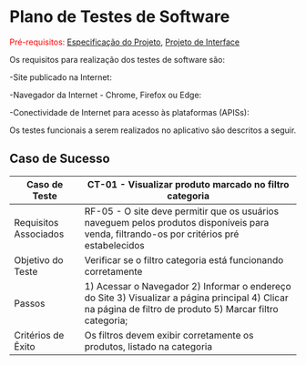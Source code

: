 # Plano de Testes de Software

<span style="color:red">Pré-requisitos: <a href="02-Especificação do Projeto.md"> Especificação do Projeto</a></span>, <a href="03-Projeto de Interface.md"> Projeto de Interface</a>

Os requisitos para realização dos testes de software são:

-Site publicado na Internet:

-Navegador da Internet - Chrome, Firefox ou Edge:

-Conectividade de Internet para acesso às plataformas (APISs):


Os testes funcionais a serem realizados no aplicativo são descritos a seguir.


## Caso de Sucesso

| Caso de Teste          | CT-01 - Visualizar produto marcado no filtro categoria                                                                                                          |
| ---------------------- | ----------------------------------------------------------------------------------------------------------------------------------------------------------------|
| Requisitos Associados  | RF-05 - O site deve permitir que os usuários naveguem pelos produtos disponíveis para venda, filtrando-os por critérios pré estabelecidos                       |
| Objetivo do Teste      | Verificar se o filtro categoria está funcionando corretamente                                                                                                   |        
| Passos                 | 1) Acessar o Navegador 2) Informar o endereço do Site 3) Visualizar a página principal 4) Clicar na página de filtro de produto  5) Marcar filtro categoria;    |   
| Critérios de Êxito     | Os filtros devem exibir corretamente os produtos, listado na categoria                                                                                          |

